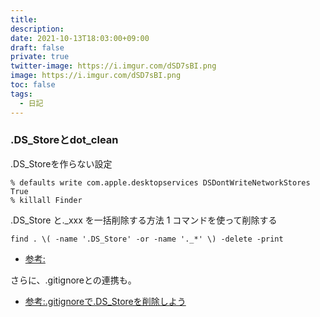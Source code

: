 ```yaml
---
title: 
description: 
date: 2021-10-13T18:03:00+09:00
draft: false
private: true
twitter-image: https://i.imgur.com/dSD7sBI.png
image: https://i.imgur.com/dSD7sBI.png
toc: false
tags:
  - 日記
---
```


### .DS_Storeとdot_clean

.DS_Storeを作らない設定

```
% defaults write com.apple.desktopservices DSDontWriteNetworkStores True
% killall Finder
```

.DS_Store と._xxx を一括削除する方法 1 コマンドを使って削除する

```
find . \( -name '.DS_Store' -or -name '._*' \) -delete -print
```

* [参考:](https://lovemac.jp/9906)

さらに、.gitignoreとの連携も。

* [参考:.gitignoreで.DS_Storeを削除しよう](https://qiita.com/takashimelon/items/def769aaaa1d41cc44d4)


